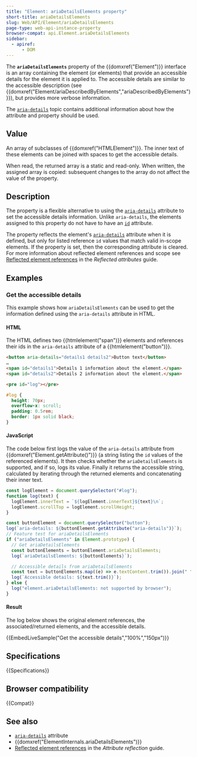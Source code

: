 ```yaml
---
title: "Element: ariaDetailsElements property"
short-title: ariaDetailsElements
slug: Web/API/Element/ariaDetailsElements
page-type: web-api-instance-property
browser-compat: api.Element.ariaDetailsElements
sidebar:
  - apiref:
      - DOM
---
```


The **`ariaDetailsElements`** property of the {{domxref("Element")}} interface is an array containing the element (or elements) that provide an accessible details for the element it is applied to.
The accessible details are similar to the accessible description (see {{domxref("Element/ariaDescribedByElements","ariaDescribedByElements")}}), but provides more verbose information.

The [`aria-details`](/en-US/docs/Web/Accessibility/ARIA/Reference/Attributes/aria-details) topic contains additional information about how the attribute and property should be used.

## Value

An array of subclasses of {{domxref("HTMLElement")}}.
The inner text of these elements can be joined with spaces to get the accessible details.

When read, the returned array is a static and read-only.
When written, the assigned array is copied: subsequent changes to the array do not affect the value of the property.

## Description

The property is a flexible alternative to using the [`aria-details`](/en-US/docs/Web/Accessibility/ARIA/Reference/Attributes/aria-details) attribute to set the accessible details information.
Unlike `aria-details`, the elements assigned to this property do not have to have an [`id`](/en-US/docs/Web/HTML/Reference/Global_attributes/id) attribute.

The property reflects the element's [`aria-details`](/en-US/docs/Web/Accessibility/ARIA/Reference/Attributes/aria-details) attribute when it is defined, but only for listed reference `id` values that match valid in-scope elements.
If the property is set, then the corresponding attribute is cleared.
For more information about reflected element references and scope see [Reflected element references](/en-US/docs/Web/API/Document_Object_Model/Reflected_attributes#reflected_element_references) in the _Reflected attributes_ guide.

## Examples

### Get the accessible details

This example shows how `ariaDetailsElements` can be used to get the information defined using the `aria-details` attribute in HTML.

#### HTML

The HTML defines two {{htmlelement("span")}} elements and references their ids in the `aria-details` attribute of a {{htmlelement("button")}}.

```html
<button aria-details="details1 details2">Button text</button>
…
<span id="details1">Details 1 information about the element.</span>
<span id="details2">Details 2 information about the element.</span>
```

```html hidden
<pre id="log"></pre>
```

```css hidden
#log {
  height: 70px;
  overflow-x: scroll;
  padding: 0.5rem;
  border: 1px solid black;
}
```

#### JavaScript

The code below first logs the value of the `aria-details` attribute from {{domxref("Element.getAttribute()")}} (a string listing the `id` values of the referenced elements).
It then checks whether the `ariaDetailsElements` is supported, and if so, logs its value.
Finally it returns the accessible string, calculated by iterating through the returned elements and concatenating their inner text.

```js hidden
const logElement = document.querySelector("#log");
function log(text) {
  logElement.innerText = `${logElement.innerText}${text}\n`;
  logElement.scrollTop = logElement.scrollHeight;
}
```

```js
const buttonElement = document.querySelector("button");
log(`aria-details: ${buttonElement.getAttribute("aria-details")}`);
// Feature test for ariaDetailsElements
if ("ariaDetailsElements" in Element.prototype) {
  // Get ariaDetailsElements
  const buttonElements = buttonElement.ariaDetailsElements;
  log(`ariaDetailsElements: ${buttonElements}`);

  // Accessible details from ariaDetailsElements
  const text = buttonElements.map((e) => e.textContent.trim()).join(" ");
  log(`Accessible details: ${text.trim()}`);
} else {
  log("element.ariaDetailsElements: not supported by browser");
}
```

#### Result

The log below shows the original element references, the associated/returned elements, and the accessible details.

{{EmbedLiveSample("Get the accessible details","100%","150px")}}

## Specifications

{{Specifications}}

## Browser compatibility

{{Compat}}

## See also

- [`aria-details`](/en-US/docs/Web/Accessibility/ARIA/Reference/Attributes/aria-details) attribute
- {{domxref("ElementInternals.ariaDetailsElements")}}
- [Reflected element references](/en-US/docs/Web/API/Document_Object_Model/Reflected_attributes#reflected_element_references) in the _Attribute reflection_ guide.
